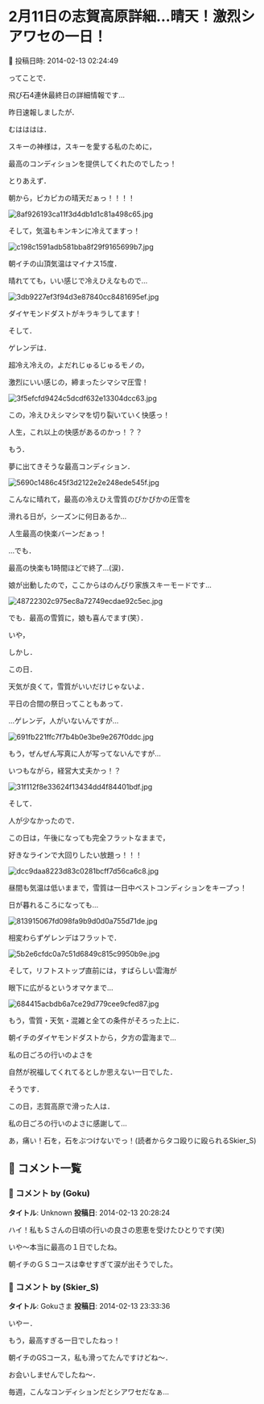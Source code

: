 # 2月11日の志賀高原詳細…晴天！激烈シアワセの一日！

📅 投稿日時: 2014-02-13 02:24:49

ってことで．


飛び石4連休最終日の詳細情報です…





昨日速報しましたが．


むはははは．


スキーの神様は，スキーを愛する私のために，


最高のコンディションを提供してくれたのでしたっ！





とりあえず．


朝から，ピカピカの晴天だぁっ！！！！




![8af926193ca11f3d4db1d1c81a498c65.jpg](images/8af926193ca11f3d4db1d1c81a498c65.jpg)




そして，気温もキンキンに冷えてますっ！




![c198c1591adb581bba8f29f9165699b7.jpg](images/c198c1591adb581bba8f29f9165699b7.jpg)




朝イチの山頂気温はマイナス15度．


晴れてても，いい感じで冷えひえなもので…




![3db9227ef3f94d3e87840cc8481695ef.jpg](images/3db9227ef3f94d3e87840cc8481695ef.jpg)




ダイヤモンドダストがキラキラしてます！





そして．


ゲレンデは．


超冷え冷えの，よだれじゅるじゅるモノの，


激烈にいい感じの，締まったシマシマ圧雪！




![3f5efcfd9424c5dcdf632e13304dcc63.jpg](images/3f5efcfd9424c5dcdf632e13304dcc63.jpg)




この，冷えひえシマシマを切り裂いていく快感っ！


人生，これ以上の快感があるのかっ！？？


もう．


夢に出てきそうな最高コンディション．




![5690c1486c45f3d2122e2e248ede545f.jpg](images/5690c1486c45f3d2122e2e248ede545f.jpg)




こんなに晴れて，最高の冷えひえ雪質のぴかぴかの圧雪を


滑れる日が，シーズンに何日あるか…


人生最高の快楽バーンだぁっ！





…でも．


最高の快楽も1時間ほどで終了…(涙)．


娘が出動したので，ここからはのんびり家族スキーモードです…




![48722302c975ec8a72749ecdae92c5ec.jpg](images/48722302c975ec8a72749ecdae92c5ec.jpg)




でも．最高の雪質に，娘も喜んでます(笑）．





いや，


しかし．


この日．


天気が良くて，雪質がいいだけじゃないよ．


平日の合間の祭日ってこともあって．


…ゲレンデ，人がいないんですが…




![691fb221ffc7f7b4b0e3be9e267f0ddc.jpg](images/691fb221ffc7f7b4b0e3be9e267f0ddc.jpg)




もう，ぜんぜん写真に人が写ってないんですが…


いつもながら，経営大丈夫かっ！？




![31f112f8e33624f13434dd4f84401bdf.jpg](images/31f112f8e33624f13434dd4f84401bdf.jpg)







そして．


人が少なかったので．


この日は，午後になっても完全フラットなままで，


好きなラインで大回りしたい放題っ！！！




![dcc9daa8223d83c0281bcff7d56ca6c8.jpg](images/dcc9daa8223d83c0281bcff7d56ca6c8.jpg)




昼間も気温は低いままで，雪質は一日中ベストコンディションをキープっ！





日が暮れるころになっても…




![813915067fd098fa9b9d0d0a755d71de.jpg](images/813915067fd098fa9b9d0d0a755d71de.jpg)




相変わらずゲレンデはフラットで．




![5b2e6cfdc0a7c51d6849c815c9950b9e.jpg](images/5b2e6cfdc0a7c51d6849c815c9950b9e.jpg)




そして，リフトストップ直前には，すばらしい雲海が


眼下に広がるというオマケまで…




![684415acbdb6a7ce29d779cee9cfed87.jpg](images/684415acbdb6a7ce29d779cee9cfed87.jpg)







もう，雪質・天気・混雑と全ての条件がそろった上に．


朝イチのダイヤモンドダストから，夕方の雲海まで…


私の日ごろの行いのよさを


自然が祝福してくれてるとしか思えない一日でした．





そうです．


この日，志賀高原で滑った人は．


私の日ごろの行いのよさに感謝して…


あ，痛い！石を，石をぶつけないでっ！(読者からタコ殴りに殴られるSkier_S)

## 💬 コメント一覧

### 💬 コメント by (Goku)
**タイトル**: Unknown
**投稿日**: 2014-02-13 20:28:24

ハイ！私もＳさんの日頃の行いの良さの恩恵を受けたひとりです(笑)



いや～本当に最高の１日でしたね。



朝イチのＧＳコースは幸せすぎて涙が出そうでした。

### 💬 コメント by (Skier_S)
**タイトル**: Gokuさま
**投稿日**: 2014-02-13 23:33:36

いやー．

もう，最高すぎる一日でしたねっ！

朝イチのGSコース，私も滑ってたんですけどね～．

お会いしませんでしたね～．



毎週，こんなコンディションだとシアワセだなぁ…

